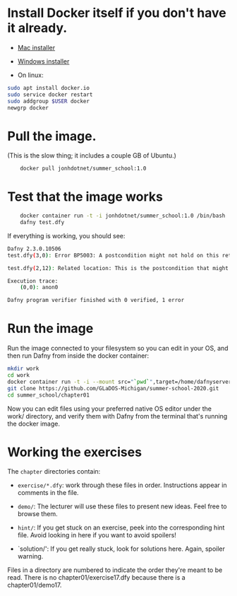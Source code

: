 # Install Docker itself if you don't have it already.

  * [Mac installer](https://docs.docker.com/v17.12/docker-for-mac/install/)

  * [Windows installer](https://docs.docker.com/v17.12/docker-for-windows/install/)

  * On linux:

```bash
sudo apt install docker.io
sudo service docker restart
sudo addgroup $USER docker
newgrp docker
```

# Pull the image.
(This is the slow thing; it includes a couple GB of Ubuntu.)

```bash
    docker pull jonhdotnet/summer_school:1.0
```

# Test that the image works
```bash
​    docker container run -t -i jonhdotnet/summer_school:1.0 /bin/bash
    dafny test.dfy
```

If everything is working, you should see:

```bash
Dafny 2.3.0.10506
test.dfy(3,0): Error BP5003: A postcondition might not hold on this return path.

test.dfy(2,12): Related location: This is the postcondition that might not hold.

Execution trace:
    (0,0): anon0

Dafny program verifier finished with 0 verified, 1 error
```

# Run the image

Run the image connected to your filesystem so you can edit in your OS, and then run Dafny from inside the docker container:

```bash
mkdir work
cd work
docker container run -t -i --mount src="`pwd`",target=/home/dafnyserver/work,type=bind --workdir /home/dafnyserver/work jonhdotnet/summer_school:1.0 /bin/bash
git clone https://github.com/GLaDOS-Michigan/summer-school-2020.git
cd summer_school/chapter01
```

Now you can edit files using your preferred native OS editor under the work/
directory, and verify them with Dafny from the terminal that's running the
docker image.

# Working the exercises

The `chapter` directories contain:

* `exercise/*.dfy`: work through these files in order. Instructions appear
  in comments in the file.

* `demo/`: The lecturer will use these files to present new ideas. Feel free to browse them.

* `hint/`: If you get stuck on an exercise, peek into the corresponding hint file. Avoid looking in here if you want to avoid spoilers!

* `solution/': If you get really stuck, look for solutions here. Again, spoiler warning.

Files in a directory are numbered to indicate the order they're meant to be read.  There is no chapter01/exercise17.dfy because there is a chapter01/demo17.
